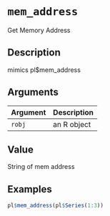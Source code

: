 # `mem_address`

Get Memory Address


## Description

mimics pl$mem_address


## Arguments

Argument      |Description
------------- |----------------
`robj`     |     an R object


## Value

String of mem address


## Examples

```r
pl$mem_address(pl$Series(1:3))
```


